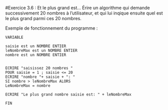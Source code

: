 #Exercice 3.6 : Et le plus grand est…
Érire un algorithme qui demande successivement 20 nombres à l’utilisateur, et qui lui inqique ensuite quel est le plus grand parmi ces 20 nombres.

Exemple de fonctionnement du programme :




```
VARIABLE

saisie est un NOMBRE ENTIER
leNombreMax est un NOMBRE ENTIER
nombre est un NOMBRE ENTIER


ECRIRE "saisissez 20 nombres "
POUR saisie = 1 ; saisie <= 20 
ECRIRE "nombre "+ saisie + ": "
SI nombre > leNombreMax ALORS
LeNombreMax = nombre

ECRIRE "Le plus grand nombre saisie est: " + leNombreMax

FIN